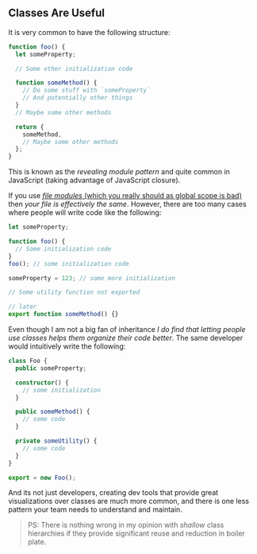 ## Classes Are Useful

It is very common to have the following structure:

```ts
function foo() {
  let someProperty;

  // Some other initialization code

  function someMethod() {
    // Do some stuff with `someProperty`
    // And potentially other things
  }
  // Maybe some other methods

  return {
    someMethod,
    // Maybe some other methods
  };
}
```

This is known as the _revealing module pattern_ and quite common in JavaScript (taking advantage of JavaScript closure).

If you use [_file modules_ (which you really should as global scope is bad)](../project/modules.md) then _your file is effectively the same_. However, there are too many cases where people will write code like the following:

```ts
let someProperty;

function foo() {
  // Some initialization code
}
foo(); // some initialization code

someProperty = 123; // some more initialization

// Some utility function not exported

// later
export function someMethod() {}
```

Even though I am not a big fan of inheritance _I do find that letting people use classes helps them organize their code better_. The same developer would intuitively write the following:

```ts
class Foo {
  public someProperty;

  constructor() {
    // some initialization
  }

  public someMethod() {
    // some code
  }

  private someUtility() {
    // some code
  }
}

export = new Foo();
```

And its not just developers, creating dev tools that provide great visualizations over classes are much more common, and there is one less pattern your team needs to understand and maintain.

> PS: There is nothing wrong in my opinion with _shallow_ class hierarchies if they provide significant reuse and reduction in boiler plate.
